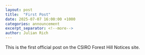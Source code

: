```yaml
---
layout: post
title:  "First Post"
date: 2025-07-07 16:00:00 +1000
categories: announcement
excerpt_separator: <!--more-->
author: Julian Rich
---
```


This is the first official post on the CSIRO Forest Hill Notices site.
<!--more-->
